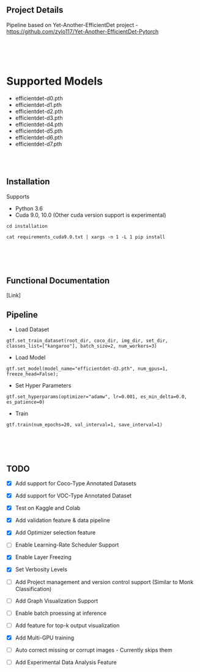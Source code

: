 ## Project Details
Pipeline based on Yet-Another-EfficientDet project - https://github.com/zylo117/Yet-Another-EfficientDet-Pytorch

<br />
<br />
<br />

# Supported Models
  - efficientdet-d0.pth
  - efficientdet-d1.pth
  - efficientdet-d2.pth
  - efficientdet-d3.pth
  - efficientdet-d4.pth
  - efficientdet-d5.pth
  - efficientdet-d6.pth
  - efficientdet-d7.pth

<br />
<br />

## Installation

Supports 
- Python 3.6
- Cuda 9.0, 10.0 (Other cuda version support is experimental)
    
`cd installation`

`cat requirements_cuda9.0.txt | xargs -n 1 -L 1 pip install`

<br />
<br />
<br />

## Functional Documentation
[Link]



## Pipeline

- Load Dataset

`gtf.set_train_dataset(root_dir, coco_dir, img_dir, set_dir, classes_list=["kangaroo"], batch_size=2, num_workers=3)`

- Load Model

`gtf.set_model(model_name="efficientdet-d3.pth", num_gpus=1, freeze_head=False);`

- Set Hyper Parameters

`gtf.set_hyperparams(optimizer="adamw", lr=0.001, es_min_delta=0.0, es_patience=0)`

- Train

`gtf.train(num_epochs=20, val_interval=1, save_interval=1)`



<br />
<br />
<br />

## TODO

- [x] Add support for Coco-Type Annotated Datasets
- [x] Add support for VOC-Type Annotated Dataset
- [x] Test on Kaggle and Colab 
- [x] Add validation feature & data pipeline
- [x] Add Optimizer selection feature
- [ ] Enable Learning-Rate Scheduler Support
- [x] Enable Layer Freezing
- [x] Set Verbosity Levels
- [ ] Add Project management and version control support (Similar to Monk Classification)
- [ ] Add Graph Visualization Support
- [ ] Enable batch proessing at inference
- [ ] Add feature for top-k output visualization
- [x] Add Multi-GPU training
- [ ] Auto correct missing or corrupt images - Currently skips them
- [ ] Add Experimental Data Analysis Feature


<br />
<br />
<br />

